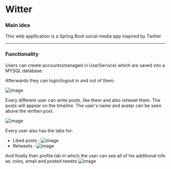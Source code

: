 # Witter

<h3>Main idea</h3>

This web appllication is a Spring Boot social media app inspired by Twitter

---------------------------------------

<h3>Functionality</h3>

Users can create accounts(managed in UserService) which are saved into a MYSQL database.

Afterwards they can login/logout in and out of them.

![image](https://github.com/Angel1841/Witter/assets/96210464/bf685bb6-e6e1-40af-b604-b29d009f97d4)


Every different user can write posts, like them and also retweet them.
The posts will appear on the timeline. The user's name and avatar can be seen above the written post.



![image](https://github.com/Angel1841/Witter/assets/96210464/50968c93-cbd2-450a-87ca-84af96ca5fe8)

Every user also has the tabs for:

- Liked posts :
    ![image](https://github.com/Angel1841/Witter/assets/96210464/d433f9a2-02e5-4941-9a42-3241fd9c6961)
- Retweets :
    ![image](https://github.com/Angel1841/Witter/assets/96210464/1a85e26b-e532-4e6e-93d9-f46af2701f01)

And finally their profile tab in which the user can see all of his additional info as: roles, email and posted tweets
![image](https://github.com/Angel1841/Witter/assets/96210464/ce3c50af-6444-474a-a3d0-c079eb1b02fa)


